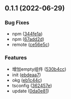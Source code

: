 ## 0.1.1 (2022-06-29)


### Bug Fixes

* npm ([344fe1a](https://github.com/lvxiaowu/react-web/commit/344fe1a7396e283be804e862550edf91fdd148ad))
* npm ([67add2d](https://github.com/lvxiaowu/react-web/commit/67add2ddbd44550deca7b94bf4263b771448fdfb))
* remote ([ce56e5c](https://github.com/lvxiaowu/react-web/commit/ce56e5c6700d2fb8b17c31d310d0b07e13097b9b))


### Features

* 增加empty组件 ([530b4cc](https://github.com/lvxiaowu/react-web/commit/530b4ccce9cefeb65b5fd291398598a2a8afa39f))
* init ([ebdeaa7](https://github.com/lvxiaowu/react-web/commit/ebdeaa7d2ee24711dcd1bf152216915dadc83d3d))
* okg ([eb1c44c](https://github.com/lvxiaowu/react-web/commit/eb1c44cf7faa99a3a03fbe534fb0dc5d1716a6c7))
* tsconfig ([362457e](https://github.com/lvxiaowu/react-web/commit/362457e3416083cf9848b12e9f155e3a13c8c08c))
* update ([0da0e81](https://github.com/lvxiaowu/react-web/commit/0da0e8145d38c137e4fefd2862b10a156a746e2f))



